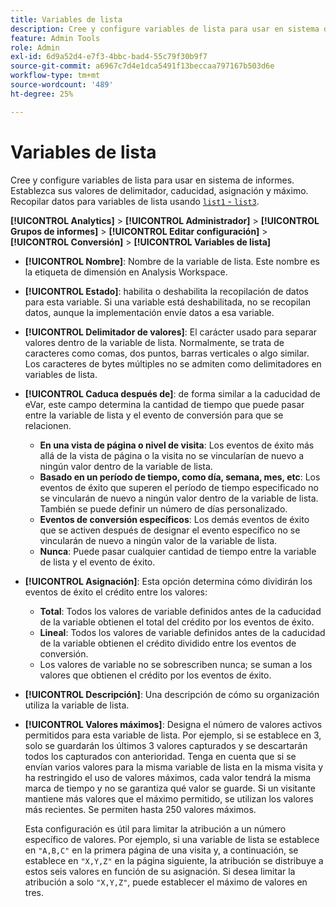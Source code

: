 ```yaml
---
title: Variables de lista
description: Cree y configure variables de lista para usar en sistema de informes.
feature: Admin Tools
role: Admin
exl-id: 6d9a52d4-e7f3-4bbc-bad4-55c79f30b9f7
source-git-commit: a6967c7d4e1dca5491f13beccaa797167b503d6e
workflow-type: tm+mt
source-wordcount: '489'
ht-degree: 25%

---
```


# Variables de lista

Cree y configure variables de lista para usar en sistema de informes. Establezca sus valores de delimitador, caducidad, asignación y máximo. Recopilar datos para variables de lista usando [`list1` - `list3`](/help/implement/vars/page-vars/list.md).

**[!UICONTROL Analytics]** > **[!UICONTROL Administrador]** > **[!UICONTROL Grupos de informes]** > **[!UICONTROL Editar configuración]** > **[!UICONTROL Conversión]** > **[!UICONTROL Variables de lista]**

* **[!UICONTROL Nombre]**: Nombre de la variable de lista. Este nombre es la etiqueta de dimensión en Analysis Workspace.

* **[!UICONTROL Estado]**: habilita o deshabilita la recopilación de datos para esta variable. Si una variable está deshabilitada, no se recopilan datos, aunque la implementación envíe datos a esa variable.

* **[!UICONTROL Delimitador de valores]**: El carácter usado para separar valores dentro de la variable de lista. Normalmente, se trata de caracteres como comas, dos puntos, barras verticales o algo similar. Los caracteres de bytes múltiples no se admiten como delimitadores en variables de lista.

* **[!UICONTROL Caduca después de]**: de forma similar a la caducidad de eVar, este campo determina la cantidad de tiempo que puede pasar entre la variable de lista y el evento de conversión para que se relacionen.
   * **En una vista de página o nivel de visita**: Los eventos de éxito más allá de la vista de página o la visita no se vincularían de nuevo a ningún valor dentro de la variable de lista.
   * **Basado en un período de tiempo, como día, semana, mes, etc**: Los eventos de éxito que superen el período de tiempo especificado no se vincularán de nuevo a ningún valor dentro de la variable de lista. También se puede definir un número de días personalizado.
   * **Eventos de conversión específicos**: Los demás eventos de éxito que se activen después de designar el evento específico no se vincularán de nuevo a ningún valor de la variable de lista.
   * **Nunca**: Puede pasar cualquier cantidad de tiempo entre la variable de lista y el evento de éxito.

* **[!UICONTROL Asignación]**: Esta opción determina cómo dividirán los eventos de éxito el crédito entre los valores:
   * **Total**: Todos los valores de variable definidos antes de la caducidad de la variable obtienen el total del crédito por los eventos de éxito.
   * **Lineal**: Todos los valores de variable definidos antes de la caducidad de la variable obtienen el crédito dividido entre los eventos de conversión.
   * Los valores de variable no se sobrescriben nunca; se suman a los valores que obtienen el crédito por los eventos de éxito.

* **[!UICONTROL Descripción]**: Una descripción de cómo su organización utiliza la variable de lista.

* **[!UICONTROL Valores máximos]**: Designa el número de valores activos permitidos para esta variable de lista. Por ejemplo, si se establece en 3, solo se guardarán los últimos 3 valores capturados y se descartarán todos los capturados con anterioridad. Tenga en cuenta que si se envían varios valores para la misma variable de lista en la misma visita y ha restringido el uso de valores máximos, cada valor tendrá la misma marca de tiempo y no se garantiza qué valor se guarde. Si un visitante mantiene más valores que el máximo permitido, se utilizan los valores más recientes. Se permiten hasta 250 valores máximos.

  Esta configuración es útil para limitar la atribución a un número específico de valores. Por ejemplo, si una variable de lista se establece en `"A,B,C"` en la primera página de una visita y, a continuación, se establece en `"X,Y,Z"` en la página siguiente, la atribución se distribuye a estos seis valores en función de su asignación. Si desea limitar la atribución a solo `"X,Y,Z"`, puede establecer el máximo de valores en tres.
